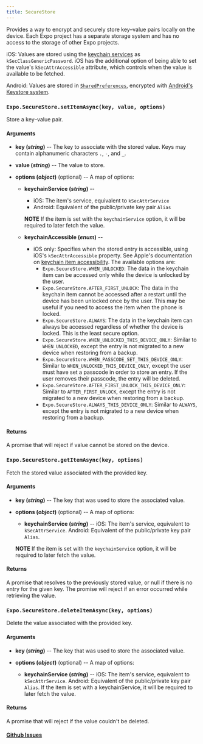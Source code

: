 ```yaml
---
title: SecureStore
---
```


Provides a way to encrypt and securely store key–value pairs locally on the device. Each Expo project has a separate storage system and has no access to the storage of other Expo projects. 

iOS: Values are stored using the [keychain services](https://developer.apple.com/documentation/security/keychain_services) as `kSecClassGenericPassword`. iOS has the additional option of being able to set the value's `kSecAttrAccessible` attribute, which controls when the value is available to be fetched.

Android: Values are stored in [`SharedPreferences`](https://developer.android.com/training/basics/data-storage/shared-preferences.html), encrypted with [Android's Keystore system](https://developer.android.com/training/articles/keystore.html).

### `Expo.SecureStore.setItemAsync(key, value, options)`

Store a key–value pair.

#### Arguments

- **key (_string_)** -- The key to associate with the stored value. Keys may contain alphanumeric characters `.`, `-`, and `_`.

- **value (_string_)** -- The value to store.

-   **options (_object_)** (optional) -- A map of options:

    -   **keychainService (_string_)** --

        - iOS: The item's service, equivalent to `kSecAttrService`
        - Android: Equivalent of the public/private key pair `Alias`

        **NOTE** If the item is set with the `keychainService` option, it will be required to later fetch the value.

    -   **keychainAccessible (_enum_)** --
        - iOS only: Specifies when the stored entry is accessible, using iOS's `kSecAttrAccessible` property. See Apple's documentation on [keychain item accessibility](https://developer.apple.com/library/content/documentation/Security/Conceptual/keychainServConcepts/02concepts/concepts.html#//apple_ref/doc/uid/TP30000897-CH204-SW18). The available options are:
            - `Expo.SecureStore.WHEN_UNLOCKED`: The data in the keychain item can be accessed only while the device is unlocked by the user.
            - `Expo.SecureStore.AFTER_FIRST_UNLOCK`: The data in the keychain item cannot be accessed after a restart until the device has been unlocked once by the user. This may be useful if you need to access the item when the phone is locked.
            - `Expo.SecureStore.ALWAYS`: The data in the keychain item can always be accessed regardless of whether the device is locked. This is the least secure option.
            - `Expo.SecureStore.WHEN_UNLOCKED_THIS_DEVICE_ONLY`: Similar to `WHEN_UNLOCKED`, except the entry is not migrated to a new device when restoring from a backup.
            - `Expo.SecureStore.WHEN_PASSCODE_SET_THIS_DEVICE_ONLY`: Similar to `WHEN_UNLOCKED_THIS_DEVICE_ONLY`, except the user must have set a passcode in order to store an entry. If the user removes their passcode, the entry will be deleted.
            - `Expo.SecureStore.AFTER_FIRST_UNLOCK_THIS_DEVICE_ONLY`: Similar to `AFTER_FIRST_UNLOCK`, except the entry is not migrated to a new device when restoring from a backup.
            - `Expo.SecureStore.ALWAYS_THIS_DEVICE_ONLY`: Similar to `ALWAYS`, except the entry is not migrated to a new device when restoring from a backup.

#### Returns

A promise that will reject if value cannot be stored on the device.

### `Expo.SecureStore.getItemAsync(key, options)`

Fetch the stored value associated with the provided key.

#### Arguments

-   **key (_string_)** -- The key that was used to store the associated value.

-   **options (_object_)** (optional) -- A map of options:
  
    -   **keychainService (_string_)** -- 
      iOS: The item's service, equivalent to `kSecAttrService`.
      Android: Equivalent of the public/private key pair `Alias`.  
      
      **NOTE** If the item is set with the `keychainService` option, it will be required to later fetch the value.

#### Returns

A promise that resolves to the previously stored value, or null if there is no entry for the given key. The promise will reject if an error occurred while retrieving the value.

### `Expo.SecureStore.deleteItemAsync(key, options)`

Delete the value associated with the provided key.

#### Arguments

-   **key (_string_)** -- The key that was used to store the associated value.

-   **options (_object_)** (optional) -- A map of options:
  
    -   **keychainService (_string_)** -- iOS: The item's service, equivalent to `kSecAttrService`.  Android: Equivalent of the public/private key pair `Alias`.  If the item is set with a keychainService, it will be required to later fetch the value.

#### Returns

A promise that will reject if the value couldn't be deleted.

#### [Github Issues](https://github.com/expo/expo/labels/SecureStore)